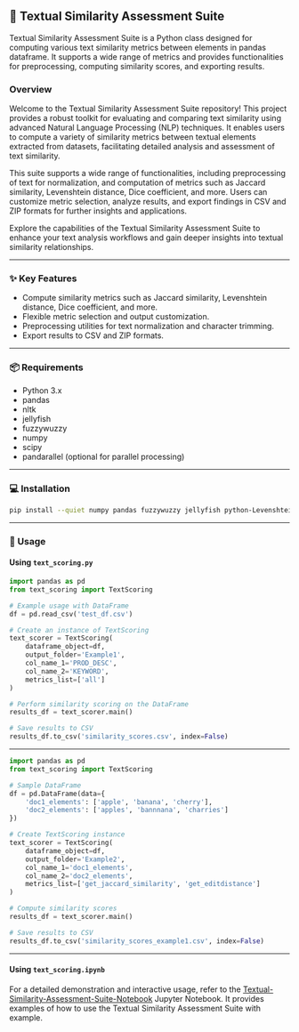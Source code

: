 ## 📝 Textual Similarity Assessment Suite

Textual Similarity Assessment Suite is a Python class designed for computing various text similarity metrics between elements in pandas dataframe. It supports a wide range of metrics and provides functionalities for preprocessing, computing similarity scores, and exporting results.

### Overview

Welcome to the Textual Similarity Assessment Suite repository! This project provides a robust toolkit for evaluating and comparing text similarity using advanced Natural Language Processing (NLP) techniques. It enables users to compute a variety of similarity metrics between textual elements extracted from datasets, facilitating detailed analysis and assessment of text similarity.

This suite supports a wide range of functionalities, including preprocessing of text for normalization, and computation of metrics such as Jaccard similarity, Levenshtein distance, Dice coefficient, and more. Users can customize metric selection, analyze results, and export findings in CSV and ZIP formats for further insights and applications.

Explore the capabilities of the Textual Similarity Assessment Suite to enhance your text analysis workflows and gain deeper insights into textual similarity relationships.

---

### ✨ Key Features

- Compute similarity metrics such as Jaccard similarity, Levenshtein distance, Dice coefficient, and more.
- Flexible metric selection and output customization.
- Preprocessing utilities for text normalization and character trimming.
- Export results to CSV and ZIP formats.

---

### 📦 Requirements

- Python 3.x
- pandas
- nltk
- jellyfish
- fuzzywuzzy
- numpy
- scipy
- pandarallel (optional for parallel processing)

---

### 💻 Installation

```bash
pip install --quiet numpy pandas fuzzywuzzy jellyfish python-Levenshtein pandarallel
```

---

### 🚀 Usage

#### Using `text_scoring.py`

```python
import pandas as pd
from text_scoring import TextScoring

# Example usage with DataFrame
df = pd.read_csv('test_df.csv')

# Create an instance of TextScoring
text_scorer = TextScoring(
    dataframe_object=df,
    output_folder='Example1',
    col_name_1='PROD_DESC',
    col_name_2='KEYWORD',
    metrics_list=['all']
)

# Perform similarity scoring on the DataFrame
results_df = text_scorer.main()

# Save results to CSV
results_df.to_csv('similarity_scores.csv', index=False)
```

---

```python
import pandas as pd
from text_scoring import TextScoring

# Sample DataFrame
df = pd.DataFrame(data={
    'doc1_elements': ['apple', 'banana', 'cherry'],
    'doc2_elements': ['apples', 'bannnana', 'charries']
})

# Create TextScoring instance
text_scorer = TextScoring(
    dataframe_object=df,
    output_folder='Example2',
    col_name_1='doc1_elements',
    col_name_2='doc2_elements',
    metrics_list=['get_jaccard_similarity', 'get_editdistance']
)

# Compute similarity scores
results_df = text_scorer.main()

# Save results to CSV
results_df.to_csv('similarity_scores_example1.csv', index=False)
```

---

#### Using `text_scoring.ipynb`

For a detailed demonstration and interactive usage, refer to the [Textual-Similarity-Assessment-Suite-Notebook](text_scoring.ipynb) Jupyter Notebook. It provides examples of how to use the Textual Similarity Assessment Suite with example.
